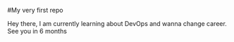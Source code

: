 #My very first repo

Hey there, I am currently learning about DevOps and wanna change career. See you in 6 months